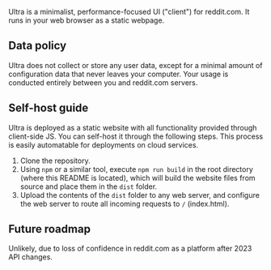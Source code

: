 Ultra is a minimalist, performance-focused UI ("client") for reddit.com. It runs in your web browser as a static webpage.

## Data policy

Ultra does not collect or store any user data, except for a minimal amount of configuration data that never leaves your computer. Your usage is conducted entirely between you and reddit.com servers.

## Self-host guide

Ultra is deployed as a static website with all functionality provided through client-side JS. You can self-host it through the following steps. This process is easily automatable for deployments on cloud services.

1) Clone the repository.
2) Using `npm` or a similar tool, execute `npm run build` in the root directory (where this README is located), which will build the website files from source and place them in the `dist` folder.
3) Upload the contents of the `dist` folder to any web server, and configure the web server to route all incoming requests to `/` (index.html).

## Future roadmap

Unlikely, due to loss of confidence in reddit.com as a platform after 2023 API changes.